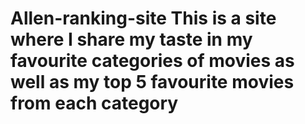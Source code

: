 # Allen-ranking-site This is a site where I share my taste in my favourite categories of movies as well as my top 5 favourite movies from each category 
